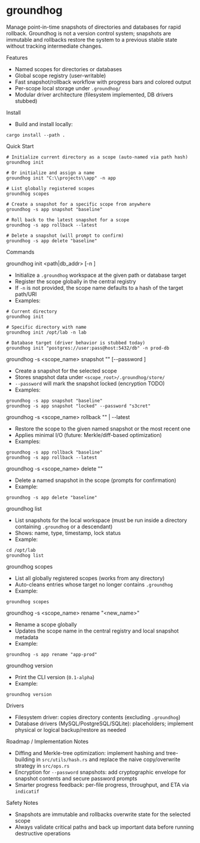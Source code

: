 groundhog
=========

Manage point-in-time snapshots of directories and databases for rapid rollback. Groundhog is not a version control system; snapshots are immutable and rollbacks restore the system to a previous stable state without tracking intermediate changes.

Features
- Named scopes for directories or databases
- Global scope registry (user-writable)
- Fast snapshot/rollback workflow with progress bars and colored output
- Per-scope local storage under `.groundhog/`
- Modular driver architecture (filesystem implemented, DB drivers stubbed)

Install
- Build and install locally:
```
cargo install --path .
```

Quick Start
```
# Initialize current directory as a scope (auto-named via path hash)
groundhog init

# Or initialize and assign a name
groundhog init "C:\\projects\\app" -n app

# List globally registered scopes
groundhog scopes

# Create a snapshot for a specific scope from anywhere
groundhog -s app snapshot "baseline"

# Roll back to the latest snapshot for a scope
groundhog -s app rollback --latest

# Delete a snapshot (will prompt to confirm)
groundhog -s app delete "baseline"
```

Commands

groundhog init <path|db_addr> [-n <name>]
- Initialize a `.groundhog` workspace at the given path or database target
- Register the scope globally in the central registry
- If `-n` is not provided, the scope name defaults to a hash of the target path/URI
- Examples:
```
# Current directory
groundhog init

# Specific directory with name
groundhog init /opt/lab -n lab

# Database target (driver behavior is stubbed today)
groundhog init "postgres://user:pass@host:5432/db" -n prod-db
```

groundhog -s <scope_name> snapshot "<name>" [--password <password>]
- Create a snapshot for the selected scope
- Stores snapshot data under `<scope_root>/.groundhog/store/`
- `--password` will mark the snapshot locked (encryption TODO)
- Examples:
```
groundhog -s app snapshot "baseline"
groundhog -s app snapshot "locked" --password "s3cret"
```

groundhog -s <scope_name> rollback "<name>" | --latest
- Restore the scope to the given named snapshot or the most recent one
- Applies minimal I/O (future: Merkle/diff-based optimization)
- Examples:
```
groundhog -s app rollback "baseline"
groundhog -s app rollback --latest
```

groundhog -s <scope_name> delete "<name>"
- Delete a named snapshot in the scope (prompts for confirmation)
- Example:
```
groundhog -s app delete "baseline"
```

groundhog list
- List snapshots for the local workspace (must be run inside a directory containing `.groundhog` or a descendant)
- Shows: name, type, timestamp, lock status
- Example:
```
cd /opt/lab
groundhog list
```

groundhog scopes
- List all globally registered scopes (works from any directory)
- Auto-cleans entries whose target no longer contains `.groundhog`
- Example:
```
groundhog scopes
```

groundhog -s <scope_name> rename "<new_name>"
- Rename a scope globally
- Updates the scope name in the central registry and local snapshot metadata
- Example:
```
groundhog -s app rename "app-prod"
```

groundhog version
- Print the CLI version (`0.1-alpha`)
- Example:
```
groundhog version
```

Drivers
- Filesystem driver: copies directory contents (excluding `.groundhog`)
- Database drivers (MySQL/PostgreSQL/SQLite): placeholders; implement physical or logical backup/restore as needed

Roadmap / Implementation Notes
- Diffing and Merkle-tree optimization: implement hashing and tree-building in `src/utils/hash.rs` and replace the naive copy/overwrite strategy in `src/ops.rs`
- Encryption for `--password` snapshots: add cryptographic envelope for snapshot contents and secure password prompts
- Smarter progress feedback: per-file progress, throughput, and ETA via `indicatif`

Safety Notes
- Snapshots are immutable and rollbacks overwrite state for the selected scope
- Always validate critical paths and back up important data before running destructive operations


